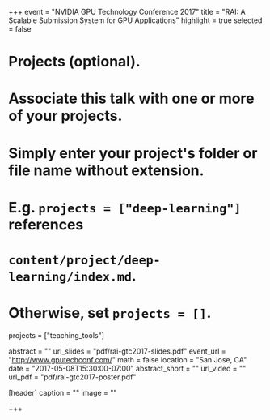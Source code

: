 +++
event = "NVIDIA GPU Technology Conference 2017"
title = "RAI: A Scalable Submission System for GPU Applications"
highlight = true
selected = false

# Projects (optional).
#   Associate this talk with one or more of your projects.
#   Simply enter your project's folder or file name without extension.
#   E.g. `projects = ["deep-learning"]` references 
#   `content/project/deep-learning/index.md`.
#   Otherwise, set `projects = []`.
projects = ["teaching_tools"]

abstract = ""
url_slides = "pdf/rai-gtc2017-slides.pdf"
event_url = "http://www.gputechconf.com/"
math = false
location = "San Jose, CA"
date = "2017-05-08T15:30:00-07:00"
abstract_short = ""
url_video = ""
url_pdf = "pdf/rai-gtc2017-poster.pdf"

[header]
  caption = ""
  image = ""

+++


